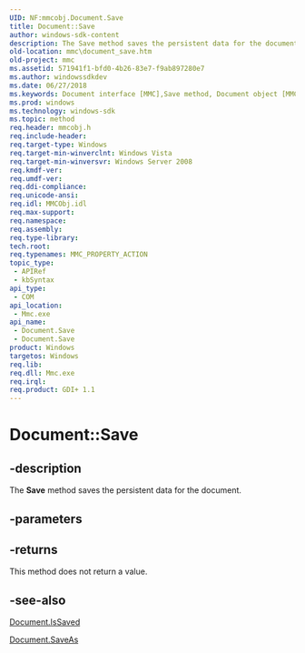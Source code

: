 ```yaml
---
UID: NF:mmcobj.Document.Save
title: Document::Save
author: windows-sdk-content
description: The Save method saves the persistent data for the document.
old-location: mmc\document_save.htm
old-project: mmc
ms.assetid: 571941f1-bfd0-4b26-83e7-f9ab897280e7
ms.author: windowssdkdev
ms.date: 06/27/2018
ms.keywords: Document interface [MMC],Save method, Document object [MMC],Save method, Document.Save, Document::Save, Save, Save method [MMC], Save method [MMC],Document interface, Save method [MMC],Document object, _slate_document.save_method, mmc.document_save
ms.prod: windows
ms.technology: windows-sdk
ms.topic: method
req.header: mmcobj.h
req.include-header: 
req.target-type: Windows
req.target-min-winverclnt: Windows Vista
req.target-min-winversvr: Windows Server 2008
req.kmdf-ver: 
req.umdf-ver: 
req.ddi-compliance: 
req.unicode-ansi: 
req.idl: MMCObj.idl
req.max-support: 
req.namespace: 
req.assembly: 
req.type-library: 
tech.root: 
req.typenames: MMC_PROPERTY_ACTION
topic_type:
 - APIRef
 - kbSyntax
api_type:
 - COM
api_location:
 - Mmc.exe
api_name:
 - Document.Save
 - Document.Save
product: Windows
targetos: Windows
req.lib: 
req.dll: Mmc.exe
req.irql: 
req.product: GDI+ 1.1
---
```


# Document::Save


## -description


The 
<b>Save</b> method saves the persistent data for the document.


## -parameters






## -returns



This method does not return a value.




## -see-also




<a href="https://msdn.microsoft.com/658a6f9b-50ae-4bd1-9223-bed97b272770">Document.IsSaved</a>



<a href="https://msdn.microsoft.com/783b619f-eb9d-47aa-85d8-76b375f73c01">Document.SaveAs</a>
 

 

